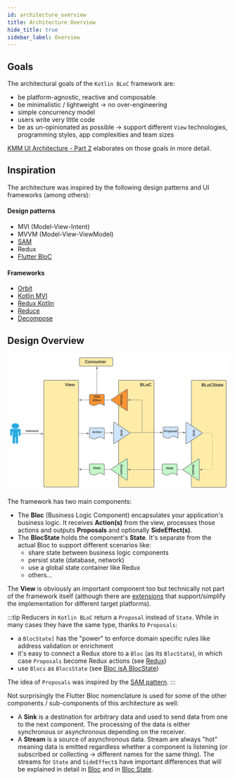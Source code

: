 ```yaml
---
id: architecture_overview
title: Architecture Overview
hide_title: true
sidebar_label: Overview
---
```


## Goals
The architectural goals of the `Kotlin BLoC` framework are:
- be platform-agnostic, reactive and composable
- be minimalistic / lightweight -> no over-engineering
- simple concurrency model
- users write very little code
- be as un-opinionated as possible -> support different `View` technologies, programming styles, app complexities and team sizes

[KMM UI Architecture - Part 2](https://medium.com/p/e52b84aeb94d) elaborates on those goals in more detail.

## Inspiration
The architecture was inspired by the following design patterns and UI frameworks (among others):

#### Design patterns
- MVI (Model-View-Intent)
- MVVM (Model-View-ViewModel)
- [SAM](https://sam.js.org)
- Redux
- [Flutter BloC](https://www.youtube.com/watch?v=RS36gBEp8OI)

#### Frameworks
- [Orbit](https://orbit-mvi.org)
- [Kotlin MVI](https://arkivanov.github.io/MVIKotlin)
- [Redux Kotlin](https://reduxkotlin.org)
- [Reduce](https://github.com/genaku/Reduce)
- [Decompose](https://arkivanov.github.io/Decompose/)

## Design Overview

![Bloc Architecture - Overview](../../static/img/BLoC%20Architecture%20-%20BLoC%20Overview.svg)

The framework has two main components:
- The **Bloc** (Business Logic Component) encapsulates your application's business logic. It receives **Action(s)** from the view, processes those actions and outputs **Proposals** and optionally **SideEffect(s)**.
- The **BlocState** holds the component's **State**. It's separate from the actual Bloc to support different scenarios like:
  - share state between business logic components
  - persist state (database, network)
  - use a global state container like Redux
  - others...

The **View** is obviously an important component too but technically not part of the framework itself (although there are [extensions](../extensions/README.md) that support/simplify the implementation for different target platforms).

:::tip
Reducers in `Kotlin BLoC` return a `Proposal` instead of `State`. While in many cases they have the same type, thanks to `Proposals`:
- a `BlocState]` has the "power" to enforce domain specific rules like address validation or enrichment
- it's easy to connect a Redux store to a `Bloc` (as its `BlocState`), in which case `Proposals` become Redux actions (see [Redux](./extensions/redux/redux_motivation))
- use `Blocs` as `BlocsState` (see [Bloc isA BlocState](./blocstate/bloc_state.md#bloc-isa-blocstate))

The idea of `Proposals` was inspired by the [SAM pattern](https://sam.js.org/).
:::

Not surprisingly the Flutter Bloc nomenclature is used for some of the other components / sub-components of this architecture as well:
- A **Sink** is a destination for arbitrary data and used to send data from one to the next component. The processing of the data is either synchronous or asynchronous depending on the receiver.
- A **Stream** is a source of asynchronous data. Stream are always "hot" meaning data is emitted regardless whether a component is listening (or subscribed or collecting -> different names for the same thing). The streams for `State` and `SideEffect`s have important differences that will be explained in detail in [Bloc](./bloc/bloc.md) and in [Bloc State](./blocstate/bloc_state.md).